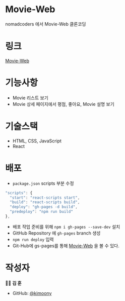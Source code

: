 # Movie-Web

nomadcoders 에서 Movie-Web 클론코딩

# 링크

[Movie-Web](https://kimoony.github.io/react-movie-web/)

# 기능사항

- Movie 리스트 보기
- Movie 상세 페이지에서 평점, 좋아요, Movie 설명 보기

# 기술스택

- HTML, CSS, JavaScript
- React

# 배포

- `package.json` scripts 부분 수정
```js
"scripts": {
  "start": "react-scripts start",
  "build": "react-scripts build",
  "deploy": "gh-pages -d build",
  "predeploy": "npm run build"
},
```
- 배포 작업 준비를 위해 `npm i gh-pages --save-dev` 설치
- GitHub Repository 에 `gh-pages` branch 생성
- `npm run deploy` 입력
- Git-Hub에 gs-pages를 통해 [Movie-Web](https://kimoony.github.io/react-movie-web/) 을 볼 수 있다.


# 작성자
👨‍💻 **김 훈**
- GitHub: [@kimoony](https://github.com/kimoony/)
